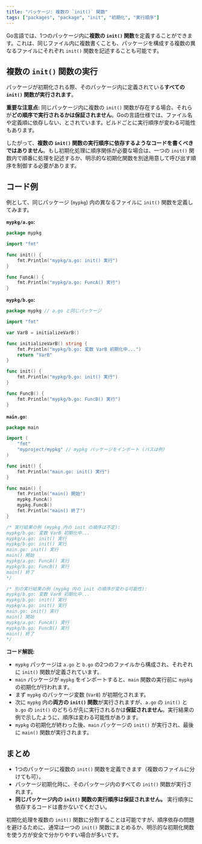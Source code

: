 ```yaml
---
title: "パッケージ: 複数の `init()` 関数"
tags: ["packages", "package", "init", "初期化", "実行順序"]
---
```


Go言語では、1つのパッケージ内に**複数の `init()` 関数**を定義することができます。これは、同じファイル内に複数書くことも、パッケージを構成する複数の異なるファイルにそれぞれ `init()` 関数を記述することも可能です。

## 複数の `init()` 関数の実行

パッケージが初期化される際、そのパッケージ内に定義されている**すべての `init()` 関数が実行されます**。

**重要な注意点:** 同じパッケージ内に複数の `init()` 関数が存在する場合、それらが**どの順序で実行されるかは保証されません**。Goの言語仕様では、ファイル名や定義順に依存しない、とされています。ビルドごとに実行順序が変わる可能性もあります。

したがって、**複数の `init()` 関数の実行順序に依存するようなコードを書くべきではありません**。もし初期化処理に順序関係が必要な場合は、一つの `init()` 関数内で順番に処理を記述するか、明示的な初期化関数を別途用意して呼び出す順序を制御する必要があります。

## コード例

例として、同じパッケージ (`mypkg`) 内の異なるファイルに `init()` 関数を定義してみます。

**`mypkg/a.go`:**
```go
package mypkg

import "fmt"

func init() {
	fmt.Println("mypkg/a.go: init() 実行")
}

func FuncA() {
	fmt.Println("mypkg/a.go: FuncA() 実行")
}
```

**`mypkg/b.go`:**
```go
package mypkg // a.go と同じパッケージ

import "fmt"

var VarB = initializeVarB()

func initializeVarB() string {
	fmt.Println("mypkg/b.go: 変数 VarB 初期化中...")
	return "VarB"
}

func init() {
	fmt.Println("mypkg/b.go: init() 実行")
}

func FuncB() {
	fmt.Println("mypkg/b.go: FuncB() 実行")
}
```

**`main.go`:**
```go
package main

import (
	"fmt"
	"myproject/mypkg" // mypkg パッケージをインポート (パスは例)
)

func init() {
	fmt.Println("main.go: init() 実行")
}

func main() {
	fmt.Println("main() 開始")
	mypkg.FuncA()
	mypkg.FuncB()
	fmt.Println("main() 終了")
}

/* 実行結果の例 (mypkg 内の init の順序は不定):
mypkg/b.go: 変数 VarB 初期化中...
mypkg/a.go: init() 実行
mypkg/b.go: init() 実行
main.go: init() 実行
main() 開始
mypkg/a.go: FuncA() 実行
mypkg/b.go: FuncB() 実行
main() 終了
*/

/* 別の実行結果の例 (mypkg 内の init の順序が変わる可能性):
mypkg/b.go: 変数 VarB 初期化中...
mypkg/b.go: init() 実行
mypkg/a.go: init() 実行
main.go: init() 実行
main() 開始
mypkg/a.go: FuncA() 実行
mypkg/b.go: FuncB() 実行
main() 終了
*/
```

**コード解説:**

*   `mypkg` パッケージは `a.go` と `b.go` の2つのファイルから構成され、それぞれに `init()` 関数が定義されています。
*   `main` パッケージが `mypkg` をインポートすると、`main` 関数の実行前に `mypkg` の初期化が行われます。
*   まず `mypkg` のパッケージ変数 (`VarB`) が初期化されます。
*   次に `mypkg` 内の**両方の `init()` 関数**が実行されますが、`a.go` の `init()` と `b.go` の `init()` のどちらが先に実行されるかは**保証されません**。実行結果の例で示したように、順序は変わる可能性があります。
*   `mypkg` の初期化が終わった後、`main` パッケージの `init()` が実行され、最後に `main()` 関数が実行されます。

## まとめ

*   1つのパッケージに複数の `init()` 関数を定義できます（複数のファイルに分けても可）。
*   パッケージ初期化時に、そのパッケージ内のすべての `init()` 関数が実行されます。
*   **同じパッケージ内の `init()` 関数の実行順序は保証されません。** 実行順序に依存するコードは書かないでください。

初期化処理を複数の `init()` 関数に分割することは可能ですが、順序依存の問題を避けるために、通常は一つの `init()` 関数にまとめるか、明示的な初期化関数を使う方が安全で分かりやすい場合が多いです。